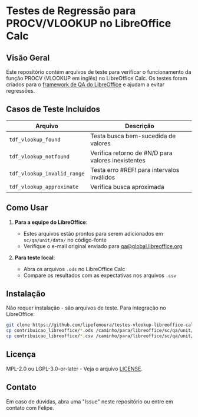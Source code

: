 # Testes de Regressão para PROCV/VLOOKUP no LibreOffice Calc

## Visão Geral
Este repositório contém arquivos de teste para verificar o funcionamento da função PROCV (VLOOKUP em inglês) no LibreOffice Calc. Os testes foram criados para o [framework de QA do LibreOffice](https://wiki.documentfoundation.org/QA) e ajudam a evitar regressões.

## Casos de Teste Incluídos
| Arquivo | Descrição |
|---------|-----------|
| `tdf_vlookup_found` | Testa busca bem-sucedida de valores |
| `tdf_vlookup_notfound` | Verifica retorno de #N/D para valores inexistentes |
| `tdf_vlookup_invalid_range` | Testa erro #REF! para intervalos inválidos |
| `tdf_vlookup_approximate` | Verifica busca aproximada |

## Como Usar
1. **Para a equipe do LibreOffice**:
   - Estes arquivos estão prontos para serem adicionados em `sc/qa/unit/data/` no código-fonte
   - Verifique o e-mail original enviado para qa@global.libreoffice.org

2. **Para teste local**:
   - Abra os arquivos `.ods` no LibreOffice Calc
   - Compare os resultados com as expectativas nos arquivos `.csv`

## Instalação
Não requer instalação - são arquivos de teste. Para integração no LibreOffice:

```bash
git clone https://github.com/lipefemoura/testes-vlookup-libreoffice-calc.git
cp contribuicao_libreoffice/*.ods /caminho/para/libreoffice/sc/qa/unit/data/ods/
cp contribuicao_libreoffice/*.csv /caminho/para/libreoffice/sc/qa/unit/data/contentCSV/
```

## Licença
MPL-2.0 ou LGPL-3.0-or-later - Veja o arquivo [LICENSE](LICENSE.md).

## Contato
Em caso de dúvidas, abra uma "Issue" neste repositório ou entre em contato com Felipe.
